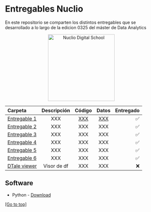 # Entregables Nuclio
En este repositorio se comparten los distintos entregables que se desarrollado a lo largo de la edicion 0325 del máster de Data Analytics

<div align="center">
  <img src="https://cdn.prod.website-files.com/633b44aa19e0eb425d7e8c7f/63724d646ecb4bd4cbdf7440_LOGO%20NUCLIO%20DIGITAL%20SCHOOL-01-01.png" alt="Nuclio Digital School" width="220">
</div>

| Carpeta | Descripción    | Código    | Datos    | Entregado    |
|:----------|:----------:|:----------: |:----------: |----------: |
| [Entregable 1](/Entregable_1)     | XXX      | [XXX](/Entregable_1/Code)      | [XXX](/Entregable_1/Code)      | :white_check_mark:      |
| [Entregable 2](/Entregable_2)     | XXX      | XXX      | XXX      | :white_check_mark:       |
| [Entregable 3](/Entregable_3)     | XXX      | XXX      | XXX      | :white_check_mark:        |
| [Entregable 4](/Entregable_4)     | XXX      | XXX      | XXX      | :white_check_mark:        |
| [Entregable 5](/Entregable_5)     | XXX      | XXX      | XXX      | :white_check_mark:        |
| [Entregable 6](/Entregable_6)     | XXX      | XXX      | XXX      | :white_check_mark:        |
| [DTale viewer](/dtale_viewer)     | Visor de df      | XXX      | XXX      | :x:      |

## Software
- Python - [Download](https://www.python.org/downloads/)


[[Go to top]](#entregables-nuclio)
